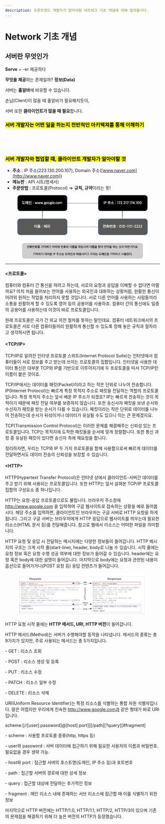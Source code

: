 ```yaml
---
description: 프론트엔드 개발자가 알아야할 네트워크 기초 개념에 대해 알아봅시다.
---
```


# Network 기초 개념

## 서버란 무엇인가

**Serve** + -er 제공하다

**무엇을 제공**하는 존재일까? **정보(Data)**

서버는 **홀알바**에 비유할 수 있습니다.

손님(Client)이 많을 때 홀알바가 필요해지듯이,

서버 또한 **클라이언트가 많을 때 필요**합니다.



### <mark style="background-color:yellow;">서버 개발자는 어떤 일을 하는지 전반적인 아키텍쳐를 통해 이해하기</mark>

<figure><img src="../.gitbook/assets/스크린샷 2022-10-15 오전 8.32.58.png" alt=""><figcaption></figcaption></figure>

<figure><img src="../.gitbook/assets/스크린샷 2022-10-15 오전 8.48.16.png" alt=""><figcaption></figcaption></figure>

### <mark style="background-color:yellow;">서버 개발자와 협업할 때, 클라이언트 개발자가 알아야할 것</mark>

* **주소** : IP 주소(223.130.200.107), Domain 주소([www.naver.com](http://www.naver.com))
* **메뉴판** : API 시트(명세서)
* **주문방법** : 프로토콜(Protocol) ⇒ **규칙, 규약**이라는 뜻!

<figure><img src="../.gitbook/assets/image (1).png" alt=""><figcaption></figcaption></figure>

****

#### <프로토콜>

컴퓨터와 컴퓨터 간 통신을 하려고 하는데, 서로의 요청과 응답을 이해할 수 없다면 어떨까요? 마치 처음 들어보는 언어를 사용하는 외국인과 대화하는 상황처럼, 원활한 통신이 어려워 원하는 작업을 처리하지 못할 것입니다. 서로 다른 언어를 사용하는 사람들끼리 소통을 원활하게 할 수 있도록 영어 등의 공용어를 사용하죠. 컴퓨터 간의 통신에도 일종의 공용어를 사용하는데 이것이 바로 프로토콜입니다.

원래 프로토콜은 국가 간 외교 의전 절차를 뜻하는 말인데요. 컴퓨터 네트워크에서의 프로토콜은 서로 다른 컴퓨터들끼리 원활하게 통신할 수 있도록 정해 놓은 규칙과 절차라고 생각하시면 됩니다.



#### \<TCP/IP>

TCP/IP로 알려진 인터넷 프로토콜 스위트(Internet Protocol Suite)는 인터넷에서 컴퓨터들이 서로 정보를 주고 받는데 쓰이는 프로토콜의 집합입니다. 인터넷을 사용한 데이터 통신은 대부분 TCP와 IP를 기반으로 이루어지기에 두 프로토콜을 따서 TCP/IP란 이름이 붙은 것이죠.

TCP/IP에서는 데이터를 패킷(Packet)이라고 하는 작은 단위로 나누어 전송합니다. IP(Internet Protocol)는 빠르게 특정 목적지 주소로 패킷을 전달하는 역할의 프로토콜입니다. 특정 목적지 주소는 앞서 배운 IP 주소가 되겠죠? IP는 빠르게 전송하는 것이 목적이기 때문에 패킷 전달 여부를 보증하지 않습니다. 또한 송신사자 패킷을 보낸 순서와 수신자가 패킷을 받는 순서가 다를 수 있습니다. 패킷이라는 작은 단위로 데이터를 나누어 전송하는데 순서가 뒤섞이거나 데이터가 유실될 수도 있으니 이는 큰 문제겠지요.

TCP(Transmission Control Protocol)는 이러한 문제를 해결해주는 신뢰성 있는 프로토콜입니다. TCP는 목적지에 도착한 패킷들을 순서에 맞게 정렬합니다. 또한 통신 과정 중 유실된 패킷이 있다면 송신자 측에 재요청을 합니다.   &#x20;

정리하자면, 우리는 TCP와 IP 두 가지 프로토콜을 함께 사용함으로써 빠르게 데이터를 전달하면서도 데이터 전송의 신뢰성을 보장할 수 있습니다.



#### \<HTTP>

HTTP(Hypertext Transfer Protocol)은 인터넷 상에서 클라이언트-서버간 데이터를 주고 받기 위해 사용되는 프로토콜입니다. 또한 HTTP는 앞서 살펴본 TCP/IP 프로토콜 집합의 구성요소 중 하나입니다.

HTTP는 요청-응답 프로토콜으로도 불립니다. 브라우저 주소창에 http://www.google.com 을 입력하여 구글 웹사이트로 접속하는 상황을 예로 들어봅시다. 해당 주소를 입력하면, 클라이언트인 브라우저는 구글 서버로 HTTP 요청을 하게 됩니다. 그리고 구글 서버는 브라우저에게 HTTP 응답으로 웹사이트를 띄우는데 필요한 리소스(HTML 문서 등)를 전달해줍니다. 참고로 웹에서 리소스는 어떠한 파일을 의미합니다.

HTTP 요청 및 응답 시 전달하는 메시지에는 다양한 정보들이 들어갑니다. HTTP 메시지의 구조는 크게 시작 줄(start-line), header, body로 나눌 수 있습니다. 시작 줄에는 요청 정보 혹은 요청 수행 성공 여부에 대한 정보가 들어갈 수 있습니다. header에는 요청 혹은 body에 대한 설명이 들어갑니다. 마지막으로 body에는 요청과 관련된 내용이 옵션으로 들어가거나(POST 요청 등) 응답 컨텐츠가 들어갑니다.

<figure><img src="../.gitbook/assets/image.png" alt=""><figcaption></figcaption></figure>

HTTP 요청 시작 줄에는 **HTTP 메서드, URI, HTTP 버전**이 들어갑니다.

HTTP 메서드(Method)는 서버가 수행해야할 동작을 나타냅니다. 메서드의 종류는 총 9가지가 있지만, 주로 사용되는 메서드는 총 5가지입니다.

\-       GET : 리소스 조회

\-       POST : 리소스 생성 및 등록

\-       PUT : 리소스 수정

\-       PATCH : 리소스 일부 수정

\-       DELETE : 리소스 삭제

URI(Uniform Resource Identifier)는 특정 리소스를 식별하는 통합 자원 식별자입니다. 말은 어렵지만 우리에게 친숙한 http://www.google.com과 같은 형태가 바로 URI입니다.

scheme:\[//\[user\[:password]@]host\[:port]]\[/path]\[?query]\[#fragment]

\-       scheme : 사용할 프로토콜 종류(http, https 등)

\-       user와 password : 서버 데이터에 접근하기 위해 필요한 사용자의 이름과 비밀번호. 필요없을 경우 생략 가능.

\-       host와 port : 접근할 서버의 호스트명(도메인, IP 주소 등)과 포트번호

\-       path : 접근할 서버의 경로에 대한 상세 정보

\-       query : 접근할 대상에 전달하는 추가적인 정보

\-       fragment : 메인 리소스 내에 존재하는 서브 리소스에 접근할 때 이를 식별하기 위한 정보

마지막으로 HTTP 버전에는 HTTP/1.0, HTTP/1.1, HTTP/2, HTTP/3이 있으며 기존의 문제점을 해결하기 위해 더 높은 버전의 HTTP가 등장했습니다.
